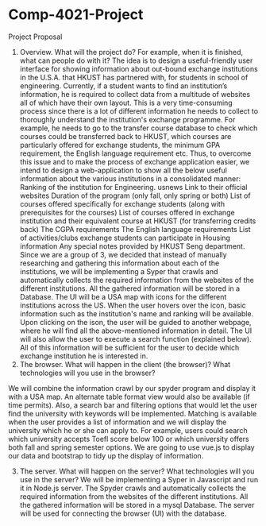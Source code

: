 # Comp-4021-Project

Project Proposal 
1. Overview. What will the project do? For example, when it is finished, what can people do with it? 
The idea is to design a useful-friendly user interface for showing information about out-bound exchange institutions in the U.S.A. that HKUST has partnered with, for students in school of engineering. Currently, if a student wants to find an institution’s information, he is required to collect data from a multitude of websites all of which have their own layout. This is a very time-consuming process since there is a lot of different information he needs to collect to thoroughly understand the institution's exchange programme. For example, he needs to go to the transfer course database to check which courses could be transferred back to HKUST, which courses are particularly offered for exchange students, the minimum GPA requirement, the English language requirement etc. 
Thus, to overcome this issue and to make the process of exchange application easier, we intend to design a web-application to show all the below useful information about the various institutions in a consolidated manner:
Ranking of the institution for Engineering. usnews
Link to their official websites
Duration of the program (only fall, only spring or both) 
List of courses offered specifically for exchange students (along with prerequisites for the courses)
List of courses offered in exchange institution and their equivalent course at HKUST (for transferring credits back) 
The CGPA requirements
The English language requirements
List of activities/clubs exchange students can participate in 
Housing information 
Any special notes provided by HKUST Seng department. 
Since we are a group of 3, we decided that instead of manually researching and gathering this information about each of the institutions, we will be implementing a Syper that crawls and automatically collects the required information from the websites of the different institutions. All the gathered information will be stored in a Database. The UI will be a USA map with icons for the different institutions across the US. When the user hovers over the icon, basic information such as the institution's name and ranking will be available. Upon clicking on the ison, the user will be guided to another webpage, where he will find all the above-mentioned information in detail. The UI will also allow the user to execute a search function (explained below). All of this information will be sufficient for the user to decide which exchange institution he is interested in. 
2. The browser. What will happen in the client (the browser)? What technologies will you use in the browser?

We will combine the information crawl by our spyder program and display it with a USA map.  An alternate table format view would also be available (if time permits). Also, a search bar and filtering options that would let the user find the university with keywords will be implemented. Matching is available when the user provides a list of information and we will display the university which he or she can apply to. For example, users could search which university accepts Toefl score below 100 or which university offers both fall and spring semester options. We are going to use vue.js to display our data and bootstrap to tidy up the display of information. 

3. The server. What will happen on the server? What technologies will you use in the server?
We will be implementing a Syper in Javascript and run it in Node.js server. The Spyder crawls and automatically collects the required information from the websites of the different institutions. All the gathered information will be stored in a mysql Database. The server will  be used for connecting the browser (UI) with the database. 

